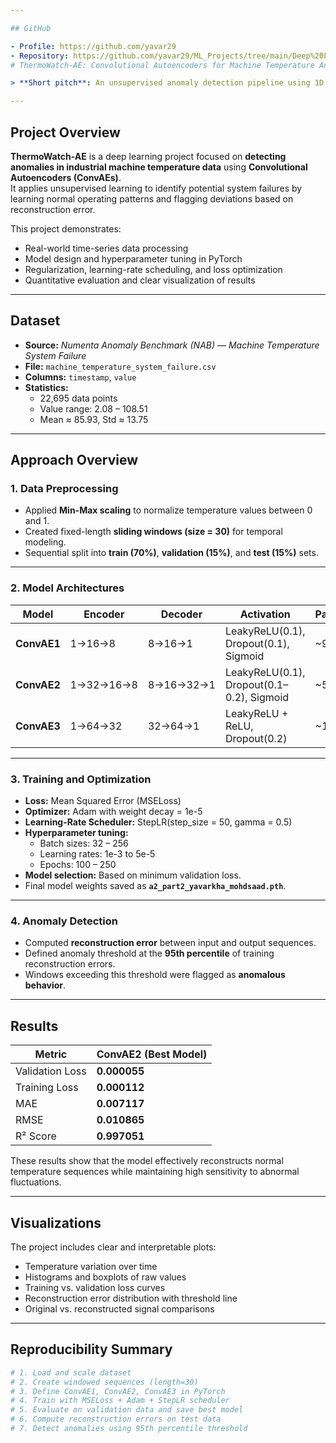 ```yaml
---

## GitHub

- Profile: https://github.com/yavar29
- Repository: https://github.com/yavar29/ML_Projects/tree/main/Deep%20Learning%20Models/Autoencoder_AnomalyDetection
# ThermoWatch-AE: Convolutional Autoencoders for Machine Temperature Anomaly Detection

> **Short pitch**: An unsupervised anomaly detection pipeline using 1D convolutional autoencoders to model normal machine temperature behavior and flag outliers via reconstruction error.

---
```


##  Project Overview
**ThermoWatch-AE** is a deep learning project focused on **detecting anomalies in industrial machine temperature data** using **Convolutional Autoencoders (ConvAEs)**.  
It applies unsupervised learning to identify potential system failures by learning normal operating patterns and flagging deviations based on reconstruction error.

This project demonstrates:
- Real-world time-series data processing  
- Model design and hyperparameter tuning in PyTorch  
- Regularization, learning-rate scheduling, and loss optimization  
- Quantitative evaluation and clear visualization of results  

---

##  Dataset
- **Source:** *Numenta Anomaly Benchmark (NAB)* — *Machine Temperature System Failure*  
- **File:** `machine_temperature_system_failure.csv`  
- **Columns:** `timestamp`, `value`  
- **Statistics:**  
  - 22,695 data points  
  - Value range: 2.08 – 108.51  
  - Mean ≈ 85.93, Std ≈ 13.75  

---

##  Approach Overview

### 1. Data Preprocessing
- Applied **Min-Max scaling** to normalize temperature values between 0 and 1.  
- Created fixed-length **sliding windows (size = 30)** for temporal modeling.  
- Sequential split into **train (70%)**, **validation (15%)**, and **test (15%)** sets.  

---

### 2. Model Architectures

| Model | Encoder | Decoder | Activation | Params | Highlights |
|--------|----------|----------|-------------|-----------|-------------|
| **ConvAE1** | 1→16→8 | 8→16→1 | LeakyReLU(0.1), Dropout(0.1), Sigmoid | ~905 | Compact baseline |
| **ConvAE2** | 1→32→16→8 | 8→16→32→1 | LeakyReLU(0.1), Dropout(0.1–0.2), Sigmoid | ~5.2K | **Best performing model** |
| **ConvAE3** | 1→64→32 | 32→64→1 | LeakyReLU + ReLU, Dropout(0.2) | ~12.8K | Deeper architecture |

---

### 3. Training and Optimization
- **Loss:** Mean Squared Error (MSELoss)  
- **Optimizer:** Adam with weight decay = 1e-5  
- **Learning-Rate Scheduler:** StepLR(step_size = 50, gamma = 0.5)  
- **Hyperparameter tuning:**  
  - Batch sizes: 32 – 256  
  - Learning rates: 1e-3 to 5e-5  
  - Epochs: 100 – 250  
- **Model selection:** Based on minimum validation loss.  
- Final model weights saved as **`a2_part2_yavarkha_mohdsaad.pth`**.  

---

### 4. Anomaly Detection
- Computed **reconstruction error** between input and output sequences.  
- Defined anomaly threshold at the **95th percentile** of training reconstruction errors.  
- Windows exceeding this threshold were flagged as **anomalous behavior**.  

---

##  Results

| Metric | ConvAE2 (Best Model) |
|--------|----------------------|
| Validation Loss | **0.000055** |
| Training Loss | **0.000112** |
| MAE | **0.007117** |
| RMSE | **0.010865** |
| R² Score | **0.997051** |

These results show that the model effectively reconstructs normal temperature sequences while maintaining high sensitivity to abnormal fluctuations.

---

##  Visualizations
The project includes clear and interpretable plots:
- Temperature variation over time  
- Histograms and boxplots of raw values  
- Training vs. validation loss curves  
- Reconstruction error distribution with threshold line  
- Original vs. reconstructed signal comparisons  

---

##  Reproducibility Summary

```python
# 1. Load and scale dataset
# 2. Create windowed sequences (length=30)
# 3. Define ConvAE1, ConvAE2, ConvAE3 in PyTorch
# 4. Train with MSELoss + Adam + StepLR scheduler
# 5. Evaluate on validation data and save best model
# 6. Compute reconstruction errors on test data
# 7. Detect anomalies using 95th percentile threshold